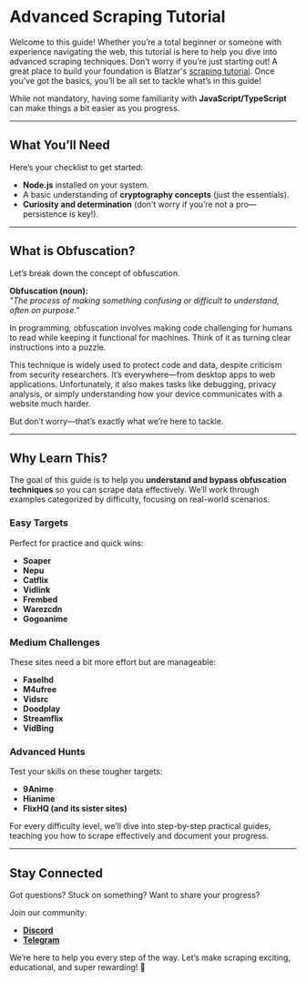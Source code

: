 # Advanced Scraping Tutorial

Welcome to this guide! Whether you’re a total beginner or someone with experience navigating the web, this tutorial is here to help you dive into advanced scraping techniques. Don’t worry if you’re just starting out! A great place to build your foundation is Blatzar's [scraping tutorial](https://github.com/Blatzar/scraping-tutorial/tree/master). Once you’ve got the basics, you’ll be all set to tackle what’s in this guide!

While not mandatory, having some familiarity with **JavaScript/TypeScript** can make things a bit easier as you progress.

----------

## What You’ll Need

Here’s your checklist to get started:

-   **Node.js** installed on your system.
-   A basic understanding of **cryptography concepts** (just the essentials).
-   **Curiosity and determination** (don’t worry if you’re not a pro—persistence is key!).

----------

## What is Obfuscation?

Let’s break down the concept of obfuscation.

**Obfuscation (noun):**  
_"The process of making something confusing or difficult to understand, often on purpose."_

In programming, obfuscation involves making code challenging for humans to read while keeping it functional for machines. Think of it as turning clear instructions into a puzzle.

This technique is widely used to protect code and data, despite criticism from security researchers. It’s everywhere—from desktop apps to web applications. Unfortunately, it also makes tasks like debugging, privacy analysis, or simply understanding how your device communicates with a website much harder.

But don’t worry—that’s exactly what we’re here to tackle.

----------

## Why Learn This?

The goal of this guide is to help you **understand and bypass obfuscation techniques** so you can scrape data effectively. We’ll work through examples categorized by difficulty, focusing on real-world scenarios.

### Easy Targets

Perfect for practice and quick wins:

-   **Soaper**
-   **Nepu**
-   **Catflix**
-   **Vidlink**
-   **Frembed**
-   **Warezcdn**
-   **Gogoanime**

### Medium Challenges

These sites need a bit more effort but are manageable:

-   **Faselhd**
-   **M4ufree**
-   **Vidsrc**
-   **Doodplay**
-   **Streamflix**
-   **VidBing**

### Advanced Hunts

Test your skills on these tougher targets:

-   **9Anime**
-   **Hianime**
-   **FlixHQ (and its sister sites)**

For every difficulty level, we’ll dive into step-by-step practical guides, teaching you how to scrape effectively and document your progress.

----------

## Stay Connected

Got questions? Stuck on something? Want to share your progress?

Join our community:

-   **[Discord](https://discord.gg/aAPmfsRD)**
-   **[Telegram](https://t.me/vidjoy)**

We’re here to help you every step of the way. Let’s make scraping exciting, educational, and super rewarding! 🚀